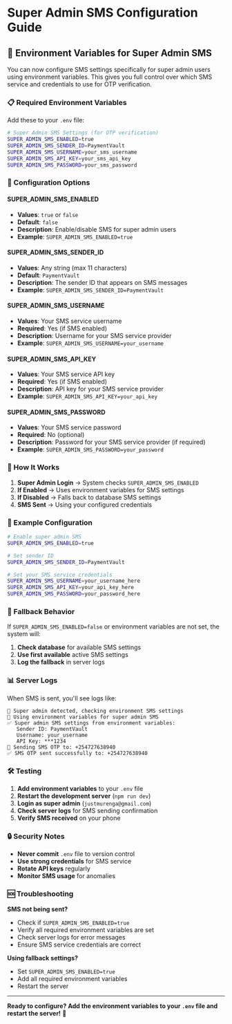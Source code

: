 # Super Admin SMS Configuration Guide

## 🚀 Environment Variables for Super Admin SMS

You can now configure SMS settings specifically for super admin users using environment variables. This gives you full control over which SMS service and credentials to use for OTP verification.

### 📋 Required Environment Variables

Add these to your `.env` file:

```bash
# Super Admin SMS Settings (for OTP verification)
SUPER_ADMIN_SMS_ENABLED=true
SUPER_ADMIN_SMS_SENDER_ID=PaymentVault
SUPER_ADMIN_SMS_USERNAME=your_sms_username
SUPER_ADMIN_SMS_API_KEY=your_sms_api_key
SUPER_ADMIN_SMS_PASSWORD=your_sms_password
```

### 🔧 Configuration Options

#### **SUPER_ADMIN_SMS_ENABLED**
- **Values**: `true` or `false`
- **Default**: `false`
- **Description**: Enable/disable SMS for super admin users
- **Example**: `SUPER_ADMIN_SMS_ENABLED=true`

#### **SUPER_ADMIN_SMS_SENDER_ID**
- **Values**: Any string (max 11 characters)
- **Default**: `PaymentVault`
- **Description**: The sender ID that appears on SMS messages
- **Example**: `SUPER_ADMIN_SMS_SENDER_ID=PaymentVault`

#### **SUPER_ADMIN_SMS_USERNAME**
- **Values**: Your SMS service username
- **Required**: Yes (if SMS enabled)
- **Description**: Username for your SMS service provider
- **Example**: `SUPER_ADMIN_SMS_USERNAME=your_username`

#### **SUPER_ADMIN_SMS_API_KEY**
- **Values**: Your SMS service API key
- **Required**: Yes (if SMS enabled)
- **Description**: API key for your SMS service provider
- **Example**: `SUPER_ADMIN_SMS_API_KEY=your_api_key`

#### **SUPER_ADMIN_SMS_PASSWORD**
- **Values**: Your SMS service password
- **Required**: No (optional)
- **Description**: Password for your SMS service provider (if required)
- **Example**: `SUPER_ADMIN_SMS_PASSWORD=your_password`

### 📱 How It Works

1. **Super Admin Login** → System checks `SUPER_ADMIN_SMS_ENABLED`
2. **If Enabled** → Uses environment variables for SMS settings
3. **If Disabled** → Falls back to database SMS settings
4. **SMS Sent** → Using your configured credentials

### 🎯 Example Configuration

```bash
# Enable super admin SMS
SUPER_ADMIN_SMS_ENABLED=true

# Set sender ID
SUPER_ADMIN_SMS_SENDER_ID=PaymentVault

# Set your SMS service credentials
SUPER_ADMIN_SMS_USERNAME=your_username_here
SUPER_ADMIN_SMS_API_KEY=your_api_key_here
SUPER_ADMIN_SMS_PASSWORD=your_password_here
```

### 🔄 Fallback Behavior

If `SUPER_ADMIN_SMS_ENABLED=false` or environment variables are not set, the system will:

1. **Check database** for available SMS settings
2. **Use first available** active SMS settings
3. **Log the fallback** in server logs

### 📊 Server Logs

When SMS is sent, you'll see logs like:

```
📱 Super admin detected, checking environment SMS settings
📱 Using environment variables for super admin SMS
✅ Super admin SMS settings from environment variables:
   Sender ID: PaymentVault
   Username: your_username
   API Key: ***1234
📱 Sending SMS OTP to: +254727638940
✅ SMS OTP sent successfully to: +254727638940
```

### 🛠️ Testing

1. **Add environment variables** to your `.env` file
2. **Restart the development server** (`npm run dev`)
3. **Login as super admin** (`justmurenga@gmail.com`)
4. **Check server logs** for SMS sending confirmation
5. **Verify SMS received** on your phone

### 🔒 Security Notes

- **Never commit** `.env` file to version control
- **Use strong credentials** for SMS service
- **Rotate API keys** regularly
- **Monitor SMS usage** for anomalies

### 🆘 Troubleshooting

**SMS not being sent?**
- Check if `SUPER_ADMIN_SMS_ENABLED=true`
- Verify all required environment variables are set
- Check server logs for error messages
- Ensure SMS service credentials are correct

**Using fallback settings?**
- Set `SUPER_ADMIN_SMS_ENABLED=true`
- Add all required environment variables
- Restart the server

---

**Ready to configure? Add the environment variables to your `.env` file and restart the server!** 🚀



